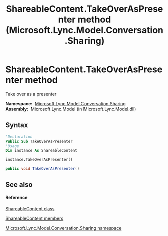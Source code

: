 ﻿---
title: ShareableContent.TakeOverAsPresenter method  (Microsoft.Lync.Model.Conversation.Sharing)
TOCTitle: 'TakeOverAsPresenter method '
ms:assetid: M:Microsoft.Lync.Model.Conversation.Sharing.ShareableContent.TakeOverAsPresenter_DI_3_UC_OCS14MrefLyncWPF
ms:mtpsurl: https://msdn.microsoft.com/en-us/library/microsoft.lync.model.conversation.sharing.shareablecontent.takeoveraspresenter_di_3_uc_ocs14mreflyncwpf(v=office.15)
ms:contentKeyID: 48598566
ms.date: 07/28/2014
mtps_version: v=office.15
f1_keywords:
- Microsoft.Lync.Model.Conversation.Sharing.ShareableContent.TakeOverAsPresenter
dev_langs:
- CSharp
- JScript
- VB
- other
---

# ShareableContent.TakeOverAsPresenter method

Take over as a presenter

**Namespace:**  [Microsoft.Lync.Model.Conversation.Sharing](microsoft-lync-model-conversation-sharing-namespace_2.md)  
**Assembly:**  Microsoft.Lync.Model (in Microsoft.Lync.Model.dll)

## Syntax

``` vb
'Declaration
Public Sub TakeOverAsPresenter
'Usage
Dim instance As ShareableContent

instance.TakeOverAsPresenter()
```

``` csharp
public void TakeOverAsPresenter()
```

## See also

#### Reference

[ShareableContent class](shareablecontent-class-microsoft-lync-model-conversation-sharing_2.md)

[ShareableContent members](shareablecontent-members-microsoft-lync-model-conversation-sharing_2.md)

[Microsoft.Lync.Model.Conversation.Sharing namespace](microsoft-lync-model-conversation-sharing-namespace_2.md)

